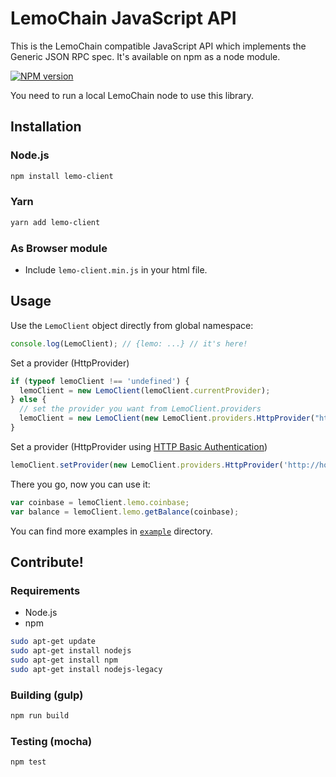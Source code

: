 # LemoChain JavaScript API

This is the LemoChain compatible JavaScript API which implements the Generic JSON RPC spec. It's available on npm as a node module.

[![NPM version][npm-image]][npm-url]

You need to run a local LemoChain node to use this library.

## Installation

### Node.js

```bash
npm install lemo-client
```

### Yarn

```bash
yarn add lemo-client
```

### As Browser module

* Include `lemo-client.min.js` in your html file.

## Usage
Use the `LemoClient` object directly from global namespace:

```js
console.log(LemoClient); // {lemo: ...} // it's here!
```

Set a provider (HttpProvider)

```js
if (typeof lemoClient !== 'undefined') {
  lemoClient = new LemoClient(lemoClient.currentProvider);
} else {
  // set the provider you want from LemoClient.providers
  lemoClient = new LemoClient(new LemoClient.providers.HttpProvider("http://localhost:8545"));
}
```

Set a provider (HttpProvider using [HTTP Basic Authentication](https://en.wikipedia.org/wiki/Basic_access_authentication))

```js
lemoClient.setProvider(new LemoClient.providers.HttpProvider('http://host.url', 0, BasicAuthUsername, BasicAuthPassword));
```

There you go, now you can use it:

```js
var coinbase = lemoClient.lemo.coinbase;
var balance = lemoClient.lemo.getBalance(coinbase);
```

You can find more examples in [`example`](https://github.com/LemoFoundationLtd/lemo-client/tree/master/example) directory.


## Contribute!

### Requirements

* Node.js
* npm

```bash
sudo apt-get update
sudo apt-get install nodejs
sudo apt-get install npm
sudo apt-get install nodejs-legacy
```

### Building (gulp)

```bash
npm run build
```


### Testing (mocha)

```bash
npm test
```


[npm-image]: https://badge.fury.io/js/lemo-client.svg
[npm-url]: https://npmjs.org/package/lemo-client
